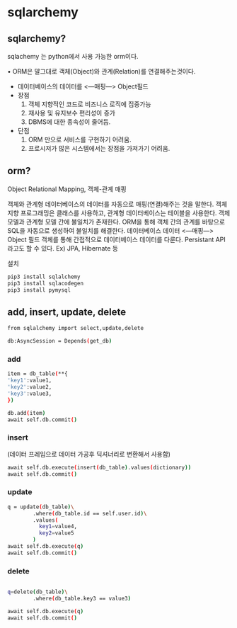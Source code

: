 # sqlarchemy

## sqlarchemy?

sqlachemy 는 python에서 사용 가능한 orm이다.

• ORM은 말그대로 객체(Object)와 관계(Relation)를 연결해주는것이다.

- 데이터베이스의 데이터를 <—매핑—> Object필드
- 장점
  1. 객체 지향적인 코드로 비즈니스 로직에 집중가능
  2. 재사용 및 유지보수 편리성이 증가
  3. DBMS에 대한 종속성이 줄어듬.
- 단점
  1. ORM 만으로 서비스를 구현하기 어려움.
  2. 프로시저가 많은 시스템에서는 장점을 가져가기 어려움.

## orm?

Object Relational Mapping, 객체-관계 매핑

객체와 관계형 데이터베이스의 데이터를 자동으로 매핑(연결)해주는 것을 말한다.
객체 지향 프로그래밍은 클래스를 사용하고, 관계형 데이터베이스는 테이블을 사용한다.
객체 모델과 관계형 모델 간에 불일치가 존재한다.
ORM을 통해 객체 간의 관계를 바탕으로 SQL을 자동으로 생성하여 불일치를 해결한다.
데이터베이스 데이터 <—매핑—> Object 필드
객체를 통해 간접적으로 데이터베이스 데이터를 다룬다.
Persistant API라고도 할 수 있다.
Ex) JPA, Hibernate 등

설치

```jsx
pip3 install sqlalchemy
pip3 install sqlacodegen
pip3 install pymysql
```

## add, insert, update, delete

```bash
from sqlalchemy import select,update,delete

db:AsyncSession = Depends(get_db)
```

### add

```bash
item = db_table(**{
'key1':value1,
'key2':value2,
'key3':value3,
})

db.add(item)
await self.db.commit()
```

### insert

(데이터 프레임으로 데이터 가공후 딕셔너리로 변환해서 사용함)

```bash
await self.db.execute(insert(db_table).values(dictionary))
await self.db.commit()
```

### update

```bash
q = update(db_table)\
        .where(db_table.id == self.user.id)\
        .values(
          key1=value4,
          key2=value5
        )
await self.db.execute(q)
await self.db.commit()
```

### delete

```bash

q=delete(db_table)\
        .where(db_table.key3 == value3)

await self.db.execute(q)
await self.db.commit()
```
